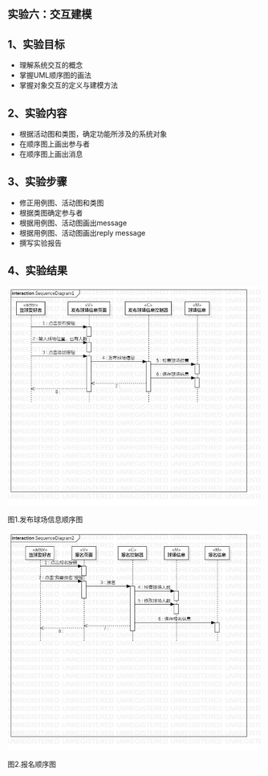 ## 实验六：交互建模

## 1、实验目标
- 理解系统交互的概念
- 掌握UML顺序图的画法
- 掌握对象交互的定义与建模方法

## 2、实验内容
- 根据活动图和类图，确定功能所涉及的系统对象
- 在顺序图上画出参与者
- 在顺序图上画出消息

## 3、实验步骤
- 修正用例图、活动图和类图 
- 根据类图确定参与者 
- 根据用例图、活动图画出message 
- 根据用例图、活动图画出reply message
- 撰写实验报告

## 4、实验结果
![发布球场信息顺序图](./Issue_Information_SequenceDiagram.jpg)

图1.发布球场信息顺序图

![报名类图](./Sign_Up_SequenceDiagram.jpg)

图2.报名顺序图
